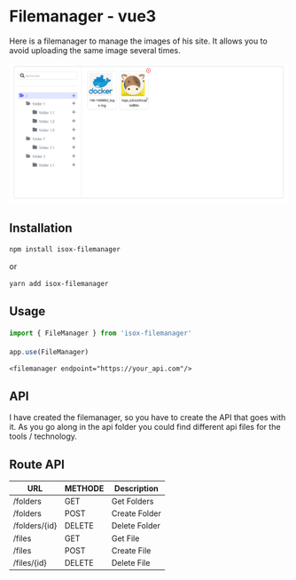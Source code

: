 # Filemanager - vue3

Here is a filemanager to manage the images of his site. It allows you to avoid uploading the same image several times.

[![Filemanger](filemanager.png)](https://raw.githubusercontent.com/theomeunier/dotfile/master/filemanager.png)

## Installation

```bash
npm install isox-filemanager
```

or

```bash
yarn add isox-filemanager
```

## Usage

```js
import { FileManager } from 'isox-filemanager'

app.use(FileManager)
```

```vue
<filemanager endpoint="https://your_api.com"/>
```


## API

I have created the filemanager, so you have to create the API that goes with it. As you go along in the api folder you
could find different api files for the tools / technology.

## Route API

| URL           | METHODE | Description   |
|---------------|---------|---------------|
| /folders      | GET     | Get Folders   |
| /folders      | POST    | Create Folder |
| /folders/{id} | DELETE  | Delete Folder |
| /files        | GET     | Get File      |
| /files        | POST    | Create File   |
| /files/{id}   | DELETE  | Delete File   |